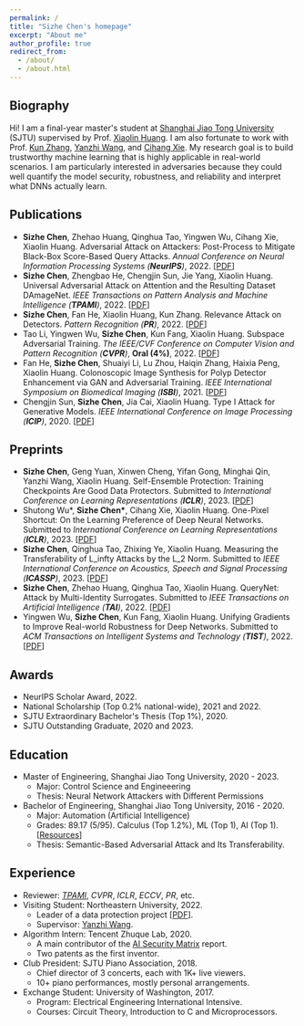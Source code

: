 ```yaml
---
permalink: /
title: "Sizhe Chen's homepage"
excerpt: "About me"
author_profile: true
redirect_from: 
  - /about/
  - /about.html
---
```


  
Biography
------
Hi! I am a final-year master's student at [Shanghai Jiao Tong University](http://en.sjtu.edu.cn) (SJTU) supervised by Prof. [Xiaolin Huang](http://www.pami.sjtu.edu.cn/en/xiaolin). I am also fortunate to work with Prof. [Kun Zhang](https://www.andrew.cmu.edu/user/kunz1/index.html), [Yanzhi Wang](https://web.northeastern.edu/yanzhiwang), and [Cihang Xie](https://cihangxie.github.io). My research goal is to build trustworthy machine learning that is highly applicable in real-world scenarios. I am particularly interested in adversaries because they could well quantify the model security, robustness, and reliability and interpret what DNNs actually learn. 

Publications
------
+ **Sizhe Chen**, Zhehao Huang, Qinghua Tao, Yingwen Wu, Cihang Xie, Xiaolin Huang. Adversarial Attack on Attackers: Post-Process to Mitigate Black-Box Score-Based Query Attacks. *Annual Conference on Neural Information Processing Systems (**NeurIPS**)*, 2022. [[PDF](https://neurips.cc/virtual/2022/poster/54907)]
+ **Sizhe Chen**, Zhengbao He, Chengjin Sun, Jie Yang, Xiaolin Huang. Universal Adversarial Attack on Attention and the Resulting Dataset DAmageNet. *IEEE Transactions on Pattern Analysis and Machine Intelligence (**TPAMI**)*, 2022. [[PDF](https://ieeexplore.ieee.org/document/9238430)]
+ **Sizhe Chen**, Fan He, Xiaolin Huang, Kun Zhang. Relevance Attack on Detectors. *Pattern Recognition (**PR**)*, 2022. [[PDF](https://www.sciencedirect.com/science/article/pii/S0031320321006671)]
+ Tao Li, Yingwen Wu, **Sizhe Chen**, Kun Fang, Xiaolin Huang. Subspace Adversarial Training. *The IEEE/CVF Conference on Computer Vision and Pattern Recognition (**CVPR**)*, **Oral (4%)**, 2022. [[PDF](https://openaccess.thecvf.com/content/CVPR2022/html/Li_Subspace_Adversarial_Training_CVPR_2022_paper)]
+ Fan He, **Sizhe Chen**, Shuaiyi Li, Lu Zhou, Haiqin Zhang, Haixia Peng, Xiaolin Huang. Colonoscopic Image Synthesis for Polyp Detector Enhancement via GAN and Adversarial Training. *IEEE International Symposium on Biomedical Imaging (**ISBI**)*, 2021. [[PDF](https://ieeexplore.ieee.org/document/9434050)]
+ Chengjin Sun, **Sizhe Chen**, Jia Cai, Xiaolin Huang. Type I Attack for Generative Models. *IEEE International Conference on Image Processing (**ICIP**)*, 2020. [[PDF](https://ieeexplore.ieee.org/document/9191032)]

Preprints
------
+ **Sizhe Chen**, Geng Yuan, Xinwen Cheng, Yifan Gong, Minghai Qin, Yanzhi Wang, Xiaolin Huang. Self-Ensemble Protection: Training Checkpoints Are Good Data Protectors. Submitted to *International Conference on Learning Representations (**ICLR**)*, 2023. [[PDF](https://openreview.net/forum?id=9MO7bjoAfIA)]
+ Shutong Wu\*, **Sizhe Chen\***, Cihang Xie, Xiaolin Huang. One-Pixel Shortcut: On the Learning Preference of Deep Neural Networks. Submitted to *International Conference on Learning Representations (**ICLR**)*, 2023. [[PDF](https://openreview.net/forum?id=p7G8t5FVn2h)]
+ **Sizhe Chen**, Qinghua Tao, Zhixing Ye, Xiaolin Huang. Measuring the Transferability of L_infty Attacks by the L_2 Norm. Submitted to *IEEE International Conference on Acoustics, Speech and Signal Processing (**ICASSP**)*, 2023. [[PDF](https://arxiv.org/abs/2102.10343)]
+ **Sizhe Chen**, Zhehao Huang, Qinghua Tao, Xiaolin Huang. QueryNet: Attack by Multi-Identity Surrogates. Submitted to *IEEE Transactions on Artificial Intelligence (**TAI**)*, 2022. [[PDF](https://arxiv.org/abs/2105.15010)]
+ Yingwen Wu, **Sizhe Chen**, Kun Fang, Xiaolin Huang. Unifying Gradients to Improve Real-world Robustness for Deep Networks. Submitted to *ACM Transactions on Intelligent Systems and Technology (**TIST**)*, 2022. [[PDF](http://arxiv.org/abs/2208.06228)]

Awards
------
+ NeurIPS Scholar Award, 2022.
+ National Scholarship (Top 0.2% national-wide), 2021 and 2022.
+ SJTU Extraordinary Bachelor's Thesis (Top 1%), 2020.
+ SJTU Outstanding Graduate, 2020 and 2023.

Education
------
+ Master of Engineering, Shanghai Jiao Tong University, 2020 - 2023.
   + Major: Control Science and Engineeering
   + Thesis: Neural Network Attackers with Different Permissions
+ Bachelor of Engineering, Shanghai Jiao Tong University, 2016 - 2020.
   + Major: Automation (Artificial Intelligence)
   + Grades: 89.17 (5/95). Calculus (Top 1.2%), ML (Top 1), AI (Top 1). [[Resources](https://github.com/Sizhe-Chen/SJTU-Automation-Materials)]
   + Thesis: Semantic-Based Adversarial Attack and Its Transferability. 

Experience
------
+ Reviewer: [*TPAMI*](https://www.computer.org/csdl/journal/tp/2021/12/09600583/1yeDrH64Edq), *CVPR*, *ICLR*, *ECCV*, *PR*, etc.
+ Visiting Student: Northeastern University, 2022.
   + Leader of a data protection project [[PDF](https://openreview.net/forum?id=9MO7bjoAfIA)].
   + Supervisor: [Yanzhi Wang](https://web.northeastern.edu/yanzhiwang).
+ Algorithm Intern: Tencent Zhuque Lab, 2020.
   + A main contributor of the [AI Security Matrix](https://aisecmatrix.org/en) report.
   + Two patents as the first inventor.
+ Club President: SJTU Piano Association, 2018.
   + Chief director of 3 concerts, each with 1K+ live viewers.
   + 10+ piano performances, mostly personal arrangements.
+ Exchange Student: University of Washington, 2017.
   + Program: Electrical Engineering International Intensive.
   + Courses: Circuit Theory, Introduction to C and Microprocessors.
